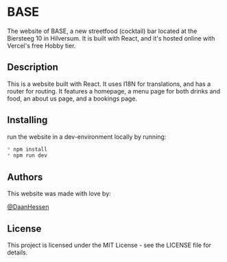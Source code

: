 # BASE

The website of BASE, a new streetfood (cocktail) bar located at the Biersteeg 10 in Hilversum. It is built with React, and it's hosted online with Vercel's free Hobby tier.

## Description

This is a website built with React. It uses I18N for translations, and has a router for routing. It features a homepage, a menu page for both drinks and food, an about us page, and a bookings page.

## Installing

run the website in a dev-environment locally by running:

```md
* npm install
* npm run dev
```

## Authors

This website was made with love by:
  
[@DaanHessen](https://daanhessen.nl)

## License

This project is licensed under the MIT License - see the LICENSE file for details.
